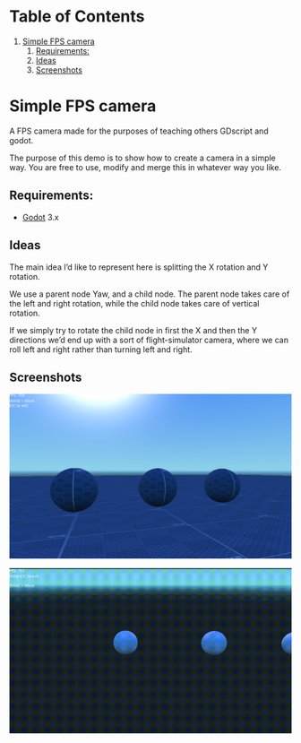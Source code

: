 
# Table of Contents

1.  [Simple FPS camera](#org6c52ae3)
    1.  [Requirements:](#orgcc1c9d3)
    2.  [Ideas](#orgb9a9226)
    3.  [Screenshots](#org160b82a)


<a id="org6c52ae3"></a>

# Simple FPS camera

A FPS camera made for the purposes of teaching others GDscript and godot.

The purpose of this demo is to show how to create a camera in a simple way.
You are free to use, modify and merge this in whatever way you like.


<a id="orgcc1c9d3"></a>

## Requirements:

-   [Godot](https://godotengine.org) 3.x


<a id="orgb9a9226"></a>

## Ideas

The main idea I&rsquo;d like to represent here is splitting the X rotation and Y rotation.

We use a parent node Yaw, and a child node. The parent node takes care of the left and 
right rotation, while the child node takes care of vertical rotation.

If we simply try to rotate the child node in first the X and then the Y directions
we&rsquo;d end up with a sort of flight-simulator camera, where we can roll left and right rather
than turning left and right.


<a id="org160b82a"></a>

## Screenshots

![img](./screenshot.png)

![img](./movement.gif)

